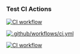 ### Test CI Actions

[![CI workflow](https://github.com/mauvais2/pytestexample/actions/workflows/ci.yml/badge.svg)](https://github.com/mauvais2/pytestexample/actions/workflows/ci.yml)

[![.github/workflows/ci.yml](https://github.com/mauvais2/pytestexample/workflows/.github/workflows/ci.yml/badge.svg)](https://github.com/mauvais2/pytestexample/actions/workflows/ci.yml)

[![CI workflow](https://github.com/mauvais2/pytestexample/actions/workflows/ci.yml/badge.svg)](https://github.com/mauvais2/pytestexample/actions/workflows/ci.yml)
